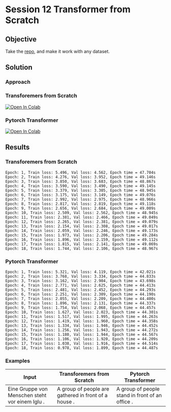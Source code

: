 # Session 12 Transformer from Scratch

## Objective

Take the [repo](https://github.com/aladdinpersson/Machine-Learning-Collection/blob/a2ee9271b5280be6994660c7982d0f44c67c3b63/ML/Pytorch/more_advanced/transformer_from_scratch/transformer_from_scratch.py), and make it work with any dataset. 

## Solution

### Approach



### Transforemers from Scratch

[![Open In Colab](https://colab.research.google.com/assets/colab-badge.svg)](https://githubtocolab.com/pankaj90382/END-1.0/blob/main/S12/translation_transformer_from_scratch.ipynb)

### Pytorch Transformer

[![Open In Colab](https://colab.research.google.com/assets/colab-badge.svg)](https://githubtocolab.com/pankaj90382/END-1.0/blob/main/S12/translation_transformer.ipynb)

## Results

### Transforemers from Scratch

```
Epoch: 1, Train loss: 5.496, Val loss: 4.562, Epoch time = 47.704s
Epoch: 2, Train loss: 4.276, Val loss: 3.952, Epoch time = 49.146s
Epoch: 3, Train loss: 3.850, Val loss: 3.683, Epoch time = 48.867s
Epoch: 4, Train loss: 3.590, Val loss: 3.490, Epoch time = 49.145s
Epoch: 5, Train loss: 3.379, Val loss: 3.305, Epoch time = 48.945s
Epoch: 6, Train loss: 3.175, Val loss: 3.149, Epoch time = 49.076s
Epoch: 7, Train loss: 2.992, Val loss: 2.975, Epoch time = 48.966s
Epoch: 8, Train loss: 2.817, Val loss: 2.819, Epoch time = 49.118s
Epoch: 9, Train loss: 2.656, Val loss: 2.684, Epoch time = 49.009s
Epoch: 10, Train loss: 2.509, Val loss: 2.562, Epoch time = 48.945s
Epoch: 11, Train loss: 2.381, Val loss: 2.466, Epoch time = 49.049s
Epoch: 12, Train loss: 2.265, Val loss: 2.381, Epoch time = 49.079s
Epoch: 13, Train loss: 2.154, Val loss: 2.308, Epoch time = 49.017s
Epoch: 14, Train loss: 2.059, Val loss: 2.246, Epoch time = 49.173s
Epoch: 15, Train loss: 1.973, Val loss: 2.206, Epoch time = 49.284s
Epoch: 16, Train loss: 1.896, Val loss: 2.159, Epoch time = 49.112s
Epoch: 17, Train loss: 1.815, Val loss: 2.141, Epoch time = 49.069s
Epoch: 18, Train loss: 1.744, Val loss: 2.106, Epoch time = 48.967s
```

### Pytorch Transformer

```
Epoch: 1, Train loss: 5.321, Val loss: 4.119, Epoch time = 42.021s
Epoch: 2, Train loss: 3.768, Val loss: 3.334, Epoch time = 44.833s
Epoch: 3, Train loss: 3.162, Val loss: 2.904, Epoch time = 43.698s
Epoch: 4, Train loss: 2.771, Val loss: 2.625, Epoch time = 44.413s
Epoch: 5, Train loss: 2.481, Val loss: 2.452, Epoch time = 44.293s
Epoch: 6, Train loss: 2.251, Val loss: 2.309, Epoch time = 44.190s
Epoch: 7, Train loss: 2.055, Val loss: 2.209, Epoch time = 44.400s
Epoch: 8, Train loss: 1.896, Val loss: 2.131, Epoch time = 44.337s
Epoch: 9, Train loss: 1.754, Val loss: 2.068, Epoch time = 44.457s
Epoch: 10, Train loss: 1.627, Val loss: 2.023, Epoch time = 44.301s
Epoch: 11, Train loss: 1.517, Val loss: 1.995, Epoch time = 44.263s
Epoch: 12, Train loss: 1.419, Val loss: 1.960, Epoch time = 44.358s
Epoch: 13, Train loss: 1.334, Val loss: 1.946, Epoch time = 44.452s
Epoch: 14, Train loss: 1.256, Val loss: 1.943, Epoch time = 44.272s
Epoch: 15, Train loss: 1.180, Val loss: 1.944, Epoch time = 44.567s
Epoch: 16, Train loss: 1.106, Val loss: 1.920, Epoch time = 44.209s
Epoch: 17, Train loss: 1.038, Val loss: 1.916, Epoch time = 44.514s
Epoch: 18, Train loss: 0.978, Val loss: 1.899, Epoch time = 44.487s
```

### Examples
| Input | Transforemers from Scratch | Pytorch Transformer |
|--|--|--|
| Eine Gruppe von Menschen steht vor einem Iglu .| A group of people are gathered in front of a house . |  A group of people stand in front of an office . |
